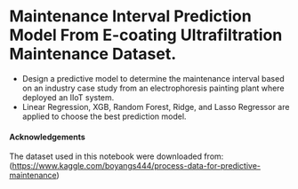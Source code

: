 # Maintenance Interval Prediction Model From E-coating Ultrafiltration Maintenance Dataset.
* Design a predictive model to determine the maintenance interval based on an industry case study from an electrophoresis painting plant where deployed an IIoT system.
* Linear Regression, XGB, Random Forest, Ridge, and Lasso Regressor are applied to choose the best prediction model.

#### Acknowledgements
The dataset used in this notebook were downloaded from: (https://www.kaggle.com/boyangs444/process-data-for-predictive-maintenance)
